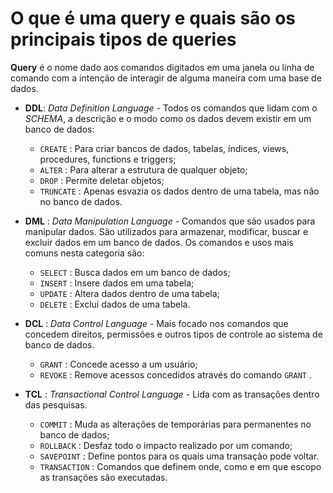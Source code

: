 # O que é uma query e quais são os principais tipos de queries
**Query** é o nome dado aos comandos digitados em uma janela ou linha de comando com a intenção de interagir de alguma maneira com uma base de dados.

- **DDL**: *Data Definition Language* - Todos os comandos que lidam com o *SCHEMA*, a descrição e o modo como os dados devem existir em um banco de dados:
  - `CREATE` : Para criar bancos de dados, tabelas, índices, views, procedures, functions e triggers;
  - `ALTER` : Para alterar a estrutura de qualquer objeto;
  - `DROP` : Permite deletar objetos;
  - `TRUNCATE` : Apenas esvazia os dados dentro de uma tabela, mas não no banco de dados.

- **DML** : *Data Manipulation Language* - Comandos que são usados para manipular dados. São utilizados para armazenar, modificar, buscar e excluir dados em um banco de dados. Os comandos e usos mais comuns nesta categoria são:
  - `SELECT` : Busca dados em um banco de dados;
  - `INSERT` : Insere dados em uma tabela;
  - `UPDATE` : Altera dados dentro de uma tabela;
  - `DELETE` : Exclui dados de uma tabela.

- **DCL** : *Data Control Language* - Mais focado nos comandos que concedem direitos, permissões e outros tipos de controle ao sistema de banco de dados.
  - `GRANT` : Concede acesso a um usuário;
  - `REVOKE` : Remove acessos concedidos através do comando `GRANT` .

- **TCL** : *Transactional Control Language* - Lida com as transações dentro das pesquisas.
  - `COMMIT` : Muda as alterações de temporárias para permanentes no banco de dados;
  - `ROLLBACK` : Desfaz todo o impacto realizado por um comando;
  - `SAVEPOINT` : Define pontos para os quais uma transação pode voltar.
  - `TRANSACTION` : Comandos que definem onde, como e em que escopo as transações são executadas.
